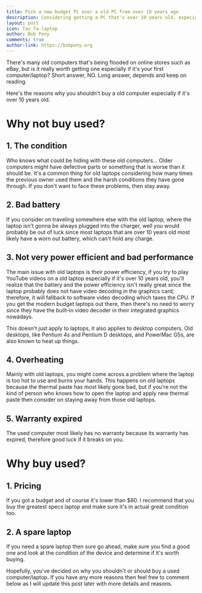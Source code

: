 ```yaml
---
title: Pick a new budget PC over a old PC from over 10 years ago
description: Considering getting a PC that's over 10 years old, especially if its your first one? Think again.
layout: post
icon: fas fa-laptop
author: Bob Pony
comments: true
author-link: https://bobpony.org
---
```

There's many old computers that's being flooded on online stores such as eBay, but is it really worth getting one especially if it's your first computer/laptop? Short answer, NO. Long answer, depends and keep on reading.

Here's the reasons why you shouldn't buy a old computer especially if it's over 10 years old.

# Why not buy used?

## 1. The condition
Who knows what could be hiding with these old computers... Older computers might have defective parts or something that is worse than it should be. It's a common thing for old laptops considering how many times the previous owner used them and the harsh conditions they have gone through. If you don't want to face these problems, then stay away.

## 2. Bad battery
If you consider on traveling somewhere else with the old laptop, where the laptop isn't gonna be always plugged into the charger, well you would probably be out of luck since most laptops that are over 10 years old most likely have a worn out battery, which can't hold any charge.

## 3. Not very power efficient and bad performance
The main issue with old laptops is their power efficiency, if you try to play YouTube videos on a old laptop especially if it's over 10 years old, you'll realize that the battery and the power efficiency isn't really great since the laptop probably does not have video decoding in the graphics card; therefore, it will fallback to software video decoding which taxes the CPU. If you get the modern budget laptops out there, then there's no need to worry since they have the built-in video decoder in their integrated graphics nowadays.

This doesn't just apply to laptops, it also applies to desktop computers.
Old desktops, like Pentium 4s and Pentium D desktops, and PowerMac G5s, are also known to heat up things.

## 4. Overheating
Mainly with old laptops, you might come across a problem where the laptop is too hot to use and burns your hands. This happens on old laptops because the thermal paste has most likely gone bad, but if you're not the kind of person who knows how to open the laptop and apply new thermal paste then consider on staying away from those old laptops.

## 5. Warranty expired
The used computer most likely has no warranty because its warranty has expired, therefore good luck if it breaks on you.

# Why buy used?

## 1. Pricing
If you got a budget and of course it's lower than $80. I recommend that you buy the greatest specs laptop and make sure it's in actual great condition too.

## 2. A spare laptop
If you need a spare laptop then sure go ahead, make sure you find a good one and look at the condition of the device and determine if it's worth buying.

Hopefully, you've decided on why you shouldn't or should buy a used computer/laptop. If you have any more reasons then feel free to comment below as I will update this post later with more details and reasons.
